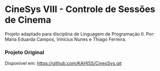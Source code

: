# CineSys VIII - Controle de Sessões de Cinema
Projeto adaptado para disciplina de Linguagem de Programação II. Por: Maria Eduarda Campos, Vinícius Nunes e Thiago Ferreira.

### Projeto Original
Disponível em: https://github.com/KAHISS/CinesSys.git
